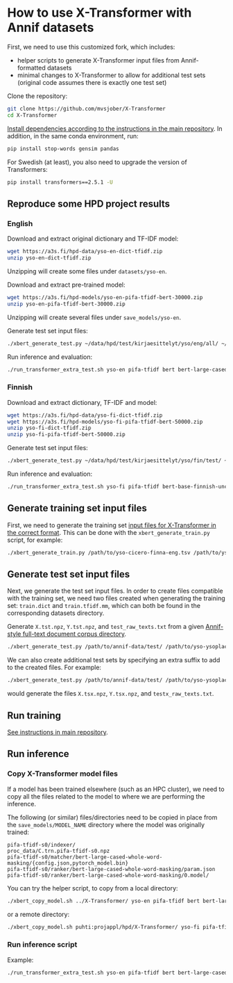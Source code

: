 # How to use X-Transformer with Annif datasets

First, we need to use this customized fork, which includes:

- helper scripts to generate X-Transformer input files from Annif-formatted datasets
- minimal changes to X-Transformer to allow for additional test sets (original code assumes there is exactly one test set)

Clone the repository:

```bash
git clone https://github.com/mvsjober/X-Transformer
cd X-Transformer
```

[Install dependencies according to the instructions in the main repository](https://github.com/OctoberChang/X-Transformer#depedencies-via-conda-environment). In addition, in the same conda environment, run:

```bash
pip install stop-words gensim pandas
```

For Swedish (at least), you also need to upgrade the version of Transformers:

```bash
pip install transformers==2.5.1 -U
```

## Reproduce some HPD project results

### English

Download and extract original dictionary and TF-IDF model:

```bash
wget https://a3s.fi/hpd-data/yso-en-dict-tfidf.zip
unzip yso-en-dict-tfidf.zip
```

Unzipping will create some files under `datasets/yso-en`. 

Download and extract pre-trained model:

```bash
wget https://a3s.fi/hpd-models/yso-en-pifa-tfidf-bert-30000.zip
unzip yso-en-pifa-tfidf-bert-30000.zip
```

Unzipping will create several files under `save_models/yso-en`.

Generate test set input files:

```bash
./xbert_generate_test.py ~/data/hpd/test/kirjaesittelyt/yso/eng/all/ ~/data/hpd/Annif-corpora/vocab/yso-ysoplaces-cicero-fi.tsv datasets/yso-en eng --extra_test kes
```

Run inference and evaluation:

```bash
./run_transformer_extra_test.sh yso-en pifa-tfidf bert bert-large-cased-whole-word-masking kes 128 0 -30000
```

### Finnish

Download and extract dictionary, TF-IDF and model:

```bash
wget https://a3s.fi/hpd-data/yso-fi-dict-tfidf.zip
wget https://a3s.fi/hpd-models/yso-fi-pifa-tfidf-bert-50000.zip
unzip yso-fi-dict-tfidf.zip
unzip yso-fi-pifa-tfidf-bert-50000.zip
```

Generate test set input files:

```bash
./xbert_generate_test.py ~/data/hpd/test/kirjaesittelyt/yso/fin/test/ ~/data/hpd/Annif-corpora/vocab/yso-ysoplaces-cicero-fi.tsv datasets/yso-fi fi --extra_test kes --ext tnpp
```

Run inference and evaluation:

```bash
./run_transformer_extra_test.sh yso-fi pifa-tfidf bert-base-finnish-uncased TurkuNLP/bert-base-finnish-uncased-v1 kes 128 0 -50000
```


## Generate training set input files

First, we need to generate the training set [input files for X-Transformer in the correct format](https://github.com/OctoberChang/X-Transformer#running-x-transformer-on-customized-datasets). This can be done with the `xbert_generate_train.py` script, for example:

```bash
./xbert_generate_train.py /path/to/yso-cicero-finna-eng.tsv /path/to/yso-ysoplaces-cicero-fi.tsv datasets/yso-en eng
```

## Generate test set input files

Next, we generate the test set input files. In order to create files compatible with the training set, we need two files created when generating the training set: `train.dict` and `train.tfidf.mm`, which can both be found in the corresponding datasets directory.

Generate `X.tst.npz`, `Y.tst.npz`, and `test_raw_texts.txt` from a given [Annif-style full-text document corpus directory](https://github.com/NatLibFi/Annif/wiki/Document-corpus-formats#full-text-document-corpus-directory).

```bash
./xbert_generate_test.py /path/to/annif-data/test/ /path/to/yso-ysoplaces-cicero-fi.tsv datasets/yso-en eng
```

We can also create additional test sets by specifying an extra suffix to add to the created files. For example:

```bash
./xbert_generate_test.py /path/to/annif-data/test/ /path/to/yso-ysoplaces-cicero-fi.tsv datasets/yso-en eng --extra_test x
```

would generate the files `X.tsx.npz`, `Y.tsx.npz`, and `testx_raw_texts.txt`.

## Run training

[See instructions in main repository](https://github.com/OctoberChang/X-Transformer#indexer).

## Run inference

### Copy X-Transformer model files

If a model has been trained elsewhere (such as an HPC cluster), we need to copy all the files related to the model to where we are performing the inference.

The following (or similar) files/directories need to be copied in place from the `save_models/MODEL_NAME` directory where the model was originally trained:

```
pifa-tfidf-s0/indexer/
proc_data/C.trn.pifa-tfidf-s0.npz
pifa-tfidf-s0/matcher/bert-large-cased-whole-word-masking/{config.json,pytorch_model.bin}
pifa-tfidf-s0/ranker/bert-large-cased-whole-word-masking/param.json 
pifa-tfidf-s0/ranker/bert-large-cased-whole-word-masking/0.model/
```

You can try the helper script, to copy from a local directory:


```bash
./xbert_copy_model.sh ../X-Transformer/ yso-en pifa-tfidf bert bert-large-cased-whole-word-masking -30000
```

or a remote directory:

```bash
./xbert_copy_model.sh puhti:projappl/hpd/X-Transformer/ yso-fi pifa-tfidf bert  TurkuNLP/bert-base-finnish-uncased-v1 -50000 yso-fi-new
```

### Run inference script

Example:

```bash
./run_transformer_extra_test.sh yso-en pifa-tfidf bert bert-large-cased-whole-word-masking x 128 0 -30000
```
